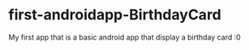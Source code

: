 # first-androidapp-BirthdayCard
My first app that is a basic android app that display a birthday card :0
